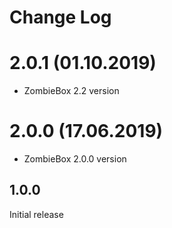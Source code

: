 # Change Log

# 2.0.1 (01.10.2019)

* ZombieBox 2.2 version

# 2.0.0 (17.06.2019)

* ZombieBox 2.0.0 version

## 1.0.0

Initial release
